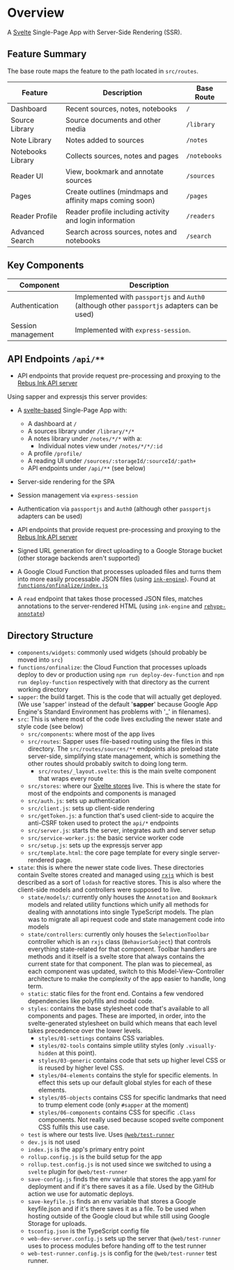 # Overview

A [Svelte](https://svelte.dev/) Single-Page App with Server-Side Rendering (SSR).
## Feature Summary

The base route maps the feature to the path located in `src/routes`.

|      Feature      |                       Description                        |  Base Route  |
| ----------------- | -------------------------------------------------------- | ------------ |
| Dashboard         | Recent sources, notes, notebooks                         | `/`          |
| Source Library    | Source documents and other media                         | `/library`   |
| Note Library      | Notes added to sources                                   | `/notes`     |
| Notebooks Library | Collects sources, notes and pages                        | `/notebooks` |
| Reader UI         | View, bookmark and annotate sources                      | `/sources`   |
| Pages             | Create outlines (mindmaps and affinity maps coming soon) | `/pages`     |
| Reader Profile    | Reader profile including activity and login information  | `/readers`   |
| Advanced Search   | Search across sources, notes and notebooks               | `/search`    |

## Key Components

|     Component      |                                         Description                                          |
| ------------------ | -------------------------------------------------------------------------------------------- |
| Authentication     | Implemented with `passportjs` and `Auth0` (although other `passportjs` adapters can be used) |
| Session management | Implemented with `express-session`.                                                          |

## API Endpoints `/api/**`

- API endpoints that provide request pre-processing and proxying to the [Rebus Ink API server](https://github.com/rebus-ink/ink-API)

Using sapper and expressjs this server provides:

- A [svelte-based](https://svelte.dev/) Single-Page App with:
  - A dashboard at `/`
  - A sources library under `/library/*/*`
  - A notes library under `/notes/*/*` with a:
    - Individual notes view under `/notes/*/*/:id`
  - A profile `/profile/`
  - A reading UI under `/sources/:storageId/:sourceId/:path+`
  - API endpoints under `/api/**` (see below)
- Server-side rendering for the SPA
- Session management via `express-session`
- Authentication via `passportjs` and `Auth0` (although other `passportjs` adapters can be used)
- API endpoints that provide request pre-processing and proxying to the [Rebus Ink API server](https://github.com/RebusFoundation/reader-api)

- Signed URL generation for direct uploading to a Google Storage bucket (other storage backends aren't supported)
- A Google Cloud Function that processes uploaded files and turns them into more easily processable JSON files (using [`ink-engine`](https://github.com/rebus-ink/ink-engine)). Found at [`functions/onfinalize/index.js`](functions/onfinalize)
- A `read` endpoint that takes those processed JSON files, matches annotations to the server-rendered HTML (using `ink-engine` and [`rehype-annotate`](https://github.com/rebus-ink/rehype-annotate))


## Directory Structure

- `components/widgets`: commonly used widgets (should probably be moved into `src`)
- `functions/onfinalize`: the Cloud Function that processes uploads deploy to dev or production using `npm run deploy-dev-function` and `npm run deploy-function` respectively with that directory as the current working directory
- `sapper`: the build target. This is the code that will actually get deployed. (We use 'sapper' instead of the default '**sapper**' because Google App Engine's Standard Environment has problems with '\_' in filenames).
- `src`: This is where most of the code lives excluding the newer state and style code (see below)
  - `src/components`: where most of the app lives
  - `src/routes`: Sapper uses file-based routing using the files in this directory. The `src/routes/sources/**` endpoints also preload state server-side, simplifying state management, which is something the other routes should probably switch to doing long term.
    - `src/routes/_layout.svelte`: this is the main svelte component that wraps every route
  - `src/stores`: where our [Svelte stores](https://svelte.dev/docs#svelte_store) live. This is where the state for most of the endpoints and components is managed
  - `src/auth.js`: sets up authentication
  - `src/client.js`: sets up client-side rendering
  - `src/getToken.js`: a function that's used client-side to acquire the anti-CSRF token used to protect the `api/*` endpoints
  - `src/server.js`: starts the server, integrates auth and server setup
  - `src/service-worker.js`: the basic service worker code
  - `src/setup.js`: sets up the expressjs server app
  - `src/template.html`: the core page template for every single server-rendered page.
- `state`: this is where the newer state code lives. These directories contain Svelte stores created and managed using [`rxjs`](https://rxjs.dev/) which is best described as a sort of `lodash` for reactive stores. This is also where the client-side models and controllers were supposed to live.
  - `state/models/`: currently only houses the `Annotation` and `Bookmark` models and related utility functions which unify all methods for dealing with annotations into single TypeScript models. The plan was to migrate all api request code and state management code into models
  - `state/controllers`: currently only houses the `SelectionToolbar` controller which is an `rxjs` class (`BehaviorSubject`) that controls everything state-related for that component. Toolbar handlers are methods and it itself is a svelte store that always contains the current state for that component. The plan was to piecemeal, as each component was updated, switch to this Model-View-Controller architecture to make the complexity of the app easier to handle, long term.
  - `static`: static files for the front end. Contains a few vendored dependencies like polyfills and modal code.
  - `styles`: contains the base stylesheet code that's available to all components and pages. These are imported, in order, into the svelte-generated stylesheet on build which means that each level takes precedence over the lower levels.
    - `styles/01-settings` contains CSS variables.
    - `styles/02-tools` contains simple utility styles (only `.visually-hidden` at this point).
    - `styles/03-generic` contains code that sets up higher level CSS or is reused by higher level CSS.
    - `styles/04-elements` contains the style for specific elements. In effect this sets up our default global styles for each of these elements.
    - `styles/05-objects` contains CSS for specific landmarks that need to trump element code (only `#sapper` at the moment)
    - `styles/06-components` contains CSS for specific `.Class` components. Not really used because scoped svelte component CSS fulfils this use case.
  - `test` is where our tests live. Uses [`@web/test-runner`](https://modern-web.dev/docs/test-runner/overview/)
  - `dev.js` is not used
  - `index.js` is the app's primary entry point
  - `rollup.config.js` is the build setup for the app
  - `rollup.test.config.js` is not used since we switched to using a `svelte` plugin for `@web/test-runner`
  - `save-config.js` finds the env variable that stores the app.yaml for deployment and if it's there saves it as a file. Used by the GitHub action we use for automatic deploys.
  - `save-keyfile.js` finds an env variable that stores a Google keyfile.json and if it's there saves it as a file. To be used when hosting outside of the Google cloud but while still using Google Storage for uploads.
  - `tsconfig.json` is the TypeScript config file
  - `web-dev-server.config.js` sets up the server that `@web/test-runner` uses to process modules before handing off to the test runner
  - `web-test-runner.config.js` is config for the `@web/test-runner` test runner.

